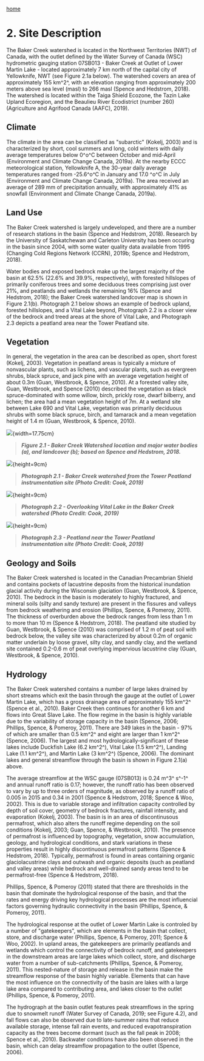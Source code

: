 ---
---

[home](home.html)

# 2. Site Description

The Baker Creek watershed is located in the Northwest Territories (NWT) of Canada, with the outlet defined by the Water Survey of Canada (WSC) hydrometric gauging station 07SB013 - Baker Creek at Outlet of Lower Martin Lake - located approximately 7 km north of the capital city of Yellowknife, NWT (see Figure 2.1a below). The watershed covers an area of approximately 155 km^2^, with an elevation ranging from approximately 200 meters above sea level (masl) to 266 masl (Spence and Hedstrom, 2018). The watershed is located within the Taiga Shield Ecozone, the Tazin Lake Upland Ecoregion, and the Beaulieu River Ecodistrict (number 260) (Agriculture and Agrifood Canada (AAFC), 2019).

## Climate

The climate in the area can be classified as "subarctic" (Kokelj, 2003) and is characterized by short, cool summers and long, cold winters with daily average temperatures below 0^o^C between October and mid-April (Environment and Climate Change Canada, 2019a). At the nearby ECCC meteorological station, Yellowknife A, the 30-year daily average temperatures ranged from -25.6^o^C in January and 17.0 ^o^C in July (Environment and Climate Change Canada, 2019a). The area received an average of 289 mm of precipitation annually, with approximately 41% as snowfall (Environment and Climate Change Canada, 2019a).

## Land Use

The Baker Creek watershed is largely undeveloped, and there are a number of research stations in the basin (Spence and Hedstrom, 2018). Research by the University of Saskatchewan and Carleton University has been occuring in the basin since 2004, with some water quality data available from 1995 (Changing Cold Regions Network (CCRN), 2019b; Spence and Hedstrom, 2018).

Water bodies and exposed bedrock make up the largest majority of the basin at 62.5% (22.6% and 39.9%, respectively), with forested hillslopes of primarily coniferous trees and some deciduous trees comprising just over 21%, and peatlands and wetlands the remaining 16% (Spence and Hedstrom, 2018); the Baker Creek watershed landcover map is shown in Figure 2.1(b). Photograph 2.1 below shows an example of bedrock upland, forested hillslopes, and a Vital Lake beyond, Photograph 2.2 is a closer view of the bedrock and treed areas at the shore of Vital Lake, and Photograph 2.3 depicts a peatland area near the Tower Peatland site.

## Vegetation

In general, the vegetation in the area can be described as open, short forest (Kokelj, 2003). Vegetation in peatland areas is typically a mixture of nonvascular plants, such as lichens, and vascular plants, such as evergreen shrubs, black spruce, and jack pine with an average vegetation height of about 0.3m (Guan, Westbrook, & Spence, 2010). At a forested valley site, Guan, Westbrook, and Spence (2010) described the vegetation as black spruce-dominated with some willow, birch, prickly rose, dwarf bilberry, and lichen; the area had a mean vegetation height of 7m. At a wetland site between Lake 690 and Vital Lake, vegetation was primarily deciduous shrubs with some black spruce, birch, and tamarack and a mean vegetation height of 1.4 m (Guan, Westbrook, & Spence, 2010).

![](figures/LocationLakesLandcover.jpg){width=17.75cm}

> ***Figure 2.1 - Baker Creek Watershed location and major water bodies (a), and landcover (b); based on Spence and Hedstrom, 2018.***

![](figures/TowerPeatland4.jpeg){height=9cm}  

> ***Photograph 2.1 - Baker Creek watershed from the Tower Peatland instrumentation site (Photo Credit: Cook, 2019)***

![](figures/VitalLake.jpeg){height=9cm}  

> ***Photograph 2.2 - Overlooking Vital Lake in the Baker Creek watershed (Photo Credit: Cook, 2019)***

![](figures/TowerPeatland1.jpeg){height=9cm} 
 
> ***Photograph 2.3 - Peatland near the Tower Peatland instrumentation site (Photo Credit: Cook, 2019)***

## Geology and Soils
The Baker Creek watershed is located in the Canadian Precambrian Shield and contains pockets of lacustrine deposits from the historical inundation glacial activity during the Wisconsin glaciation (Guan, Westbrook, & Spence, 2010). The bedrock in the basin is moderately to highly fractured, and mineral soils (silty and sandy texture) are present in the fissures and valleys from bedrock weathering and erosion (Phillips, Spence, & Pomeroy, 2011). The thickness of overburden above the bedrock ranges from less than 1 m to more than 10 m (Spence & Hedstrom, 2018). The peatland site studied by Guan, Westbrook, & Spence (2010) was comprised of 1.2 m of peat soil with bedrock below, the valley site was characterized by about 0.2m of organic matter underlain by loose gravel, silty clay, and sandly clay, and the wetland site contained 0.2-0.6 m of peat overlying impervious lacustrine clay (Guan, Westbrook, & Spence, 2010). 

## Hydrology

The Baker Creek watershed contains a number of large lakes drained by short streams which exit the basin through the gauge at the outlet of Lower Martin Lake, which has a gross drainage area of approximately 155 km^2^ (Spence et al., 2010). Baker Creek then continues for another 6 km and flows into Great Slave Lake. The flow regime in the basin is highly variable due to the variability of storage capacity in the basin (Spence, 2006; Phillips, Spence, & Pomeroy, 2011). There are 349 lakes in the basin - 97% of which are smaller than 0.5 km^2^ and eight are larger than 1 km^2^ (Spence, 2006). The largest and most hydrologically-significant of these lakes include Duckfish Lake (6.2 km^2^), Vital Lake (1.5 km^2^), Landing Lake (1.1 km^2^), and Martin Lake (3 km^2^) (Spence, 2006). The dominant lakes and general streamflow through the basin is shown in Figure 2.1(a) above.

The average streamflow at the WSC gauge (07SB013) is 0.24 m^3^ s^-1^ and annual runoff ratio is 0.17; however, the runoff ratio has been observed to vary by up to three orders of magnitude, as observed by a runoff ratio of 0.005 in 2015 and 0.34 in 2001 (Spence & Hedstrom, 2018; Spence & Woo, 2002). This is due to variable storage and infiltration capacity controlled by depth of soil cover, geometry of bedrock fractures, rainfall intensity, and evaporation (Kokelj, 2003).  The basin is in an area of discontinusous permafrost, which also alters the runoff regime depending on the soil conditions (Kokelj, 2003; Guan, Spence, & Westbrook, 2010). The presence of permafrost is influenced by topography, vegetation, snow accumulation, geology, and hydrological conditions, and stark variations in these properties result in highly discontinuous permafrost patterns (Spence & Hedstrom, 2018). Typically, permafrost is found in areas containing organic glaciolacustrine clays and outwash and organic deposits (such as peatland and valley areas) while bedrock and well-drained sandy areas tend to be permafrost-free (Spence & Hedstrom, 2018). 

Phillips, Spence, & Pomeroy (2011) stated that there are thresholds in the basin that dominate the hydrological response of the basin, and that the rates and energy driving key hydrological processes are the most influencial factors governing hydraulic connectivity in the basin (Phillips, Spence, & Pomeroy, 2011).

The hydrological response at the outlet of Lower Martin Lake is controled by a number of "gatekeepers", which are elements in the basin that collect, store, and discharge water (Phillips, Spence, & Pomeroy, 2011; Spence & Woo, 2002). In upland areas, the gatekeepers are primarily peatlands and wetlands which control the connectivity of bedrock runoff, and gatekeepers in the downstream areas are large lakes which collect, store, and discharge water from a number of sub-catchments (Phillips, Spence, & Pomeroy, 2011). This nested-nature of storage and release in the basin make the streamflow response of the basin highly variable. Elements that can have the most influence on the connectivity of the basin are lakes with a large lake area compared to contributing area, and lakes closer to the outlet (Phillips, Spence, & Pomeroy, 2011). 

 The hydrograph at the basin outlet features peak streamflows in the spring due to snowmelt runoff (Water Survey of Canada, 2019; see Figure 4.2), and fall flows can also be observed due to late-summer rains that reduce available storage, intense fall rain events, and reduced evapotranspiration capacity as the trees become dormant (such as the fall peak in 2008; Spence et al., 2010). Backwater conditions have also been observed in the basin, which can delay streamflow propagation to the outlet (Spence, 2006).
